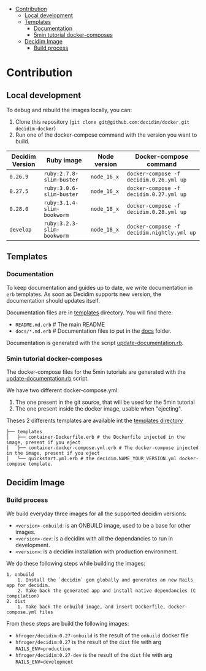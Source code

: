 <!--
CONTRIBUTOR; WARNING
This file is generated by the /update-documentation.rb script. 
Don't edit it directly.

@see /update-documentation.rb
@see /templates/docs/contribute.md.erb
-->
<!-- START doctoc generated TOC please keep comment here to allow auto update -->
<!-- DON'T EDIT THIS SECTION, INSTEAD RE-RUN doctoc TO UPDATE -->
<!-- END doctoc generated TOC please keep comment here to allow auto update -->

- [Contribution](#contribution)
  - [Local development](#local-development)
  - [Templates](#templates)
    - [Documentation](#documentation)
    - [5min tutorial docker-composes](#5min-tutorial-docker-composes)
  - [Decidim Image](#decidim-image)
    - [Build process](#build-process)

<!-- END doctoc generated TOC please keep comment here to allow auto update -->

# Contribution

## Local development
To debug and rebuild the images locally, you can: 
1. Clone this repository (`git clone git@github.com:decidim/docker.git decidim-docker`)
2. Run one of the docker-compose command with the version you want to build. 

| Decidim Version   | Ruby image        | Node version      | Docker-compose command |
| ----------------- | ----------------- | ----------------- | ---------------------- |
| `0.26.9`          | `ruby:2.7.8-slim-buster`| `node_16_x`       | `docker-compose -f decidim.0.26.yml up` |
| `0.27.5`          | `ruby:3.0.6-slim-buster`| `node_16_x`       | `docker-compose -f decidim.0.27.yml up` |
| `0.28.0`          | `ruby:3.1.4-slim-bookworm`| `node_18_x`       | `docker-compose -f decidim.0.28.yml up` |
| `develop`         | `ruby:3.2.3-slim-bookworm`| `node_18_x`       | `docker-compose -f decidim.nightly.yml up` |

## Templates

### Documentation
To keep documentation and guides up to date, we write documentation in `erb` templates.
As soon as Decidim supports new version, the documentation should updates itself. 

Documentation files are in [templates](../templates) directory. You will find there: 

- `README.md.erb` # The main README
- `docs/*.md.erb` # Documentation files to put in the [docs](../docs) folder. 

Documentation is generated with the script [update-documentation.rb](../update-documentation.rb).

### 5min tutorial docker-composes
The docker-compose files for the 5min tutorials are generated with the [update-documentation.rb](../update-documentation.rb) script. 

We have two different docker-compose.yml: 
1. The one present in the git source, that will be used for the 5min tutorial
2. The one present inside the docker image, usable when "ejecting".

Theses 2 differents templates are available int the [templates directory](../templates)
```
├── templates
│   ├── container-Dockerfile.erb # the Dockerfile injected in the image, present if you eject
│   ├── container-docker-compose.yml.erb # The docker-compose injected in the image, present if you eject
│   └── quickstart.yml.erb # the decidim.NAME_YOUR_VERSION.yml docker-compose template.
```

## Decidim Image
### Build process
We build everyday three images for all the supported decidim versions: 

- `<version>-onbuild`: is an ONBUILD image, used to be a base for other images. 
- `<version>-dev`: is a decidim with all the dependancies to run in development. 
- `<version>`: is a decidim installation with production environment. 

We do these following steps while building the images: 

    1. onbuild
        1. Install the `decidim` gem globally and generates an new Rails app for decidim. 
        2. Take back the generated app and install native dependancies (C compilation)
    2. dist
        1. Take back the onbuild image, and insert Dockerfile, docker-compose.yml files 

From these steps are build the following images:
- `hfroger/decidim:0.27-onbuild` is the result of  the `onbuild` docker file
- `hfroger/decidim:0.27` is the result of the `dist` file with arg `RAILS_ENV=production`
- `hfroger/decidim:0.27-dev` is the result of the `dist` file with arg `RAILS_ENV=development`



